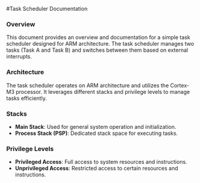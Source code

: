 #Task Scheduler Documentation

### Overview
This document provides an overview and documentation for a simple task scheduler designed for ARM architecture. The task scheduler manages two tasks (Task A and Task B) and switches between them based on external interrupts.

### Architecture
The task scheduler operates on ARM architecture and utilizes the Cortex-M3 processor. It leverages different stacks and privilege levels to manage tasks efficiently.

### Stacks
- **Main Stack**: Used for general system operation and initialization.
- **Process Stack (PSP)**: Dedicated stack space for executing tasks.

### Privilege Levels
- **Privileged Access**: Full access to system resources and instructions.
- **Unprivileged Access**: Restricted access to certain resources and instructions.
